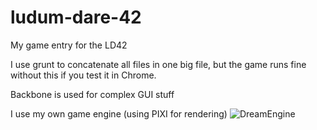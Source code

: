 # ludum-dare-42
My game entry for the LD42


I use grunt to concatenate all files in one big file, but the game runs fine without this if you test it in Chrome.

Backbone is used for complex GUI stuff

I use my own game engine (using PIXI for rendering) ![DreamEngine](https://github.com/inateno/dreamengine)
